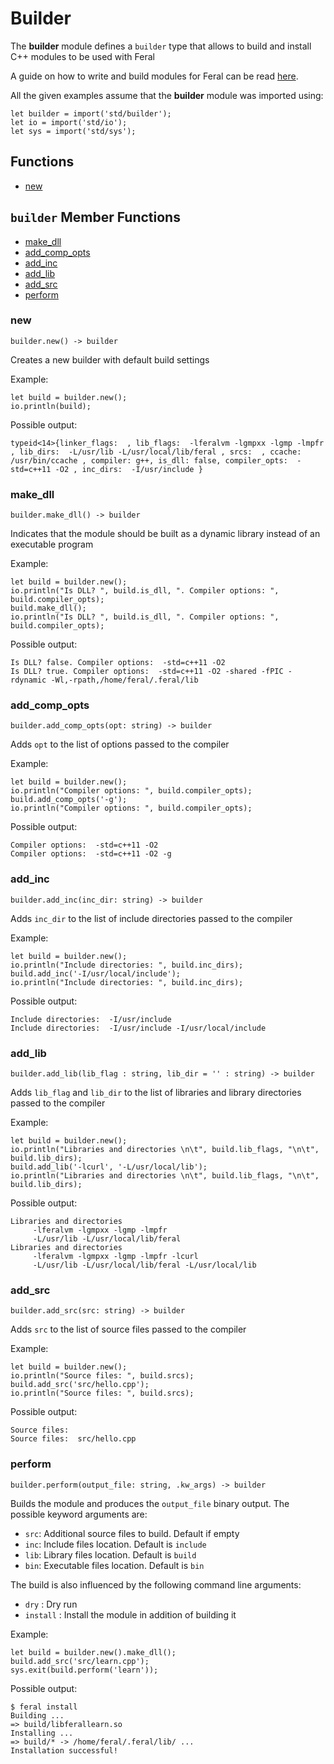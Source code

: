 # Builder

The **builder** module defines a `builder` type that allows to build and install C++ modules to be used with Feral

A guide on how to write and build modules for Feral can be read [here](https://levelup.gitconnected.com/writing-c-modules-for-feral-391c30ac7739).

All the given examples assume that the **builder** module was imported using:
```
let builder = import('std/builder');
let io = import('std/io');
let sys = import('std/sys');
```

## Functions
- [new](#new)

## `builder` Member Functions
- [make_dll](#make_dll)
- [add_comp_opts](#add_comp_opts)
- [add_inc](#add_inc)
- [add_lib](#add_lib)
- [add_src](#add_src)
- [perform](#perform)

### new
```
builder.new() -> builder
```
Creates a new builder with default build settings

Example:
```
let build = builder.new();
io.println(build);
```

Possible output:
```
typeid<14>{linker_flags:  , lib_flags:  -lferalvm -lgmpxx -lgmp -lmpfr , lib_dirs:  -L/usr/lib -L/usr/local/lib/feral , srcs:  , ccache: /usr/bin/ccache , compiler: g++, is_dll: false, compiler_opts:  -std=c++11 -O2 , inc_dirs:  -I/usr/include }
```

### make_dll
```
builder.make_dll() -> builder
```
Indicates that the module should be built as a dynamic library instead of an executable program

Example:
```
let build = builder.new();
io.println("Is DLL? ", build.is_dll, ". Compiler options: ", build.compiler_opts);
build.make_dll();
io.println("Is DLL? ", build.is_dll, ". Compiler options: ", build.compiler_opts);
```

Possible output:
```
Is DLL? false. Compiler options:  -std=c++11 -O2 
Is DLL? true. Compiler options:  -std=c++11 -O2 -shared -fPIC -rdynamic -Wl,-rpath,/home/feral/.feral/lib
```

### add_comp_opts
```
builder.add_comp_opts(opt: string) -> builder
```
Adds `opt` to the list of options passed to the compiler

Example:
```
let build = builder.new();
io.println("Compiler options: ", build.compiler_opts);
build.add_comp_opts('-g');
io.println("Compiler options: ", build.compiler_opts);
```

Possible output:
```
Compiler options:  -std=c++11 -O2 
Compiler options:  -std=c++11 -O2 -g
```

### add_inc
```
builder.add_inc(inc_dir: string) -> builder
```
Adds `inc_dir` to the list of include directories passed to the compiler

Example:
```
let build = builder.new();
io.println("Include directories: ", build.inc_dirs);
build.add_inc('-I/usr/local/include');
io.println("Include directories: ", build.inc_dirs);
```

Possible output:
```
Include directories:  -I/usr/include 
Include directories:  -I/usr/include -I/usr/local/include 
```

### add_lib
```
builder.add_lib(lib_flag : string, lib_dir = '' : string) -> builder
```
Adds `lib_flag` and `lib_dir` to the list of libraries and library directories passed to the compiler

Example:
```
let build = builder.new();
io.println("Libraries and directories \n\t", build.lib_flags, "\n\t", build.lib_dirs);                      
build.add_lib('-lcurl', '-L/usr/local/lib');
io.println("Libraries and directories \n\t", build.lib_flags, "\n\t", build.lib_dirs);
```

Possible output:
```
Libraries and directories 
	 -lferalvm -lgmpxx -lgmp -lmpfr 
	 -L/usr/lib -L/usr/local/lib/feral 
Libraries and directories 
	 -lferalvm -lgmpxx -lgmp -lmpfr -lcurl 
	 -L/usr/lib -L/usr/local/lib/feral -L/usr/local/lib
```

### add_src
```
builder.add_src(src: string) -> builder
```
Adds `src` to the list of source files passed to the compiler

Example:
```
let build = builder.new();
io.println("Source files: ", build.srcs);
build.add_src('src/hello.cpp');
io.println("Source files: ", build.srcs);
```

Possible output:
```
Source files:  
Source files:  src/hello.cpp
```

### perform
```
builder.perform(output_file: string, .kw_args) -> builder
```
Builds the module and produces the `output_file` binary output. The possible keyword arguments are:
- `src`: Additional source files to build. Default if empty
- `inc`: Include files location. Default is `include`
- `lib`: Library files location. Default is `build`
- `bin`: Executable files location. Default is `bin`

The build is also influenced by the following command line arguments:
- `dry` : Dry run
- `install` : Install the module in addition of building it

Example:
```
let build = builder.new().make_dll();
build.add_src('src/learn.cpp');
sys.exit(build.perform('learn'));
```

Possible output:
```
$ feral install
Building ...
=> build/libferallearn.so
Installing ...
=> build/* -> /home/feral/.feral/lib/ ...
Installation successful!
```